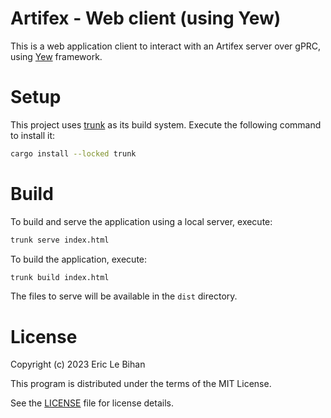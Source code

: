 # Artifex - Web client (using Yew)

This is a web application client to interact with an Artifex server over gPRC,
using [Yew][yew] framework.

# Setup

This project uses [trunk][trunk] as its build system. Execute the following
command to install it:

```sh
cargo install --locked trunk
```

# Build

To build and serve the application using a local server, execute:

```sh
trunk serve index.html
```

To build the application, execute:

```sh
trunk build index.html
```

The files to serve will be available in the ``dist`` directory.

# License

Copyright (c) 2023 Eric Le Bihan

This program is distributed under the terms of the MIT License.

See the [LICENSE](LICENSE) file for license details.

[trunk]: https://trunkrs.dev/
[yew]: https://yew.rs/
